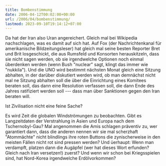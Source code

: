 ```yaml
---
title: Bombenstimmung
date: 2006-04-12T00:02:00+00:00
url: /2006/04/bombenstimmung/
lastmod: 2023-09-10T19:14:12+07:00
---
```

Da hat der Iran also Uran angereichert. Gleich mal bei Wikipedia nachschlagen, was es damit auf sich hat. Auf Fox (der Nachrichtenkanal für amerikanische Bildzeitungsleser) hat gleich mal seine besten Reporter Bret und Brit losgeschickt, die aus Rumsfeld und Konsorten herauskitzeln, dass sie nicht sagen werden, ob sie irgendwelche Optionen noch einmal überdenken werden (wenn Bush "nuclear" sagt, klingt das immer wie "nukkila"). Und die UNO wird bestimmt nächsten Monat gleich eine Sitzung abhalten, in der darüber diskutiert werden wird, ob man demnächst nicht mal ne Sitzung abhalten soll die über die Einrichtung eines Komitees beraten soll, das dann eine Resolution verfassen soll, die dann Ende des Jahres ratifiziert werden soll --- dass man über Sanktionen gegen den Iran beraten will.

Ist Zivilisation nicht eine feine Sache?

Es wird Zeit die globalen Windströmungen zu beobachten. Gibt es Langzeitdaten der Verstrahlung in Asien und Europa nach dem Tschernobyl-Gau? Mal angenommen die Amis schlagen präventiv zu, wer garantiert dann, dass die anderen nennen wir sie mal scherzhaft "Atommächte" nicht blindlings ihre roten Buttons die zynischerweise in den meisten Fällen nicht rot sind pressen werden? Und üerhaupt: Wenn man verdampft, platzen dann die Augäpfel (wer hat dieses Wort erfunden? Gleich nach Iran versetzen!) zuerst? Und wenn wir schon bei Kriegsspielen sind, hat Nord-Korea irgendwelche Erdölvorkommen?
